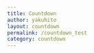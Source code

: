 ```yaml
---
title: Countdown
author: yakuhito
layout: countdown
permalink: /countdown_test
category: countdown
---
```


<script>
var release_date = new Date("April 18, 2020 17:00 UTC");
</script>